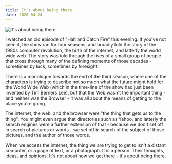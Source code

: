 ```yaml
---
title: It's about being there
date: 2020-04-24
---
```


![It's about being there](https://source.unsplash.com/X6cChncECA8/1600x900)

I watched an old episode of "Halt and Catch Fire" this evening. If you've not seen it, the show ran for four seasons, and broadly told the story of the 1980s computer revolution, the birth of the internet, and latterly the world wide web. The story was told through the lives of a small group of people that cross through many of the defining moments of those decades - sometimes by luck, sometimes by foresight.

There is a monologue towards the end of the third season, where one of the characters is trying to describe not so much what the future might hold for the World Wide Web (which in the time-line of the show had just been invented by Tim Berners Lee), but that the Web wasn't the important thing - and neither was the Browser - it was all about the means of getting to the place you're going.

The internet, the web, and the browser were "the thing that gets us to the thing". You might even argue that directories such as Yahoo, and latterly the search engines were a further extension of that - because we don't set off in search of pictures or words - we set off in search of the subject of those pictures, and the author of those words.

When we access the internet, the thing we are trying to get to isn't a distant computer, or a page of text, or a photograph. It is a person. Their thoughts, ideas, and opinions. It's not about how we get there - it's about being there.
